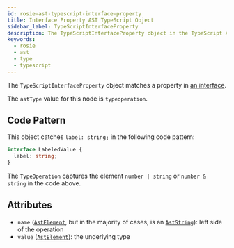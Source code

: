 ```yaml
---
id: rosie-ast-typescript-interface-property
title: Interface Property AST TypeScript Object
sidebar_label: TypeScriptInterfaceProperty
description: The TypeScriptInterfaceProperty object in the TypeScript AST
keywords:
  - rosie
  - ast
  - type
  - typescript
---
```


The `TypeScriptInterfaceProperty` object matches a property in [an interface](/docs/rosie/ast/typescript/rosie-ast-typescript-interface).

The `astType` value for this node is `typeoperation`.

## Code Pattern

This object catches `label: string;` in the following code pattern:

```typescript
interface LabeledValue {
  label: string;
}
```

The `TypeOperation` captures the element `number | string` or `number & string` in the code above.

## Attributes

- `name` ([`AstElement`](/docs/rosie/ast/common/rosie-ast-common-astelement), but in the majority of cases, is an [`AstString`](/docs/rosie/ast/common/rosie-ast-common-astelement)): left side of the operation
- `value` ([`AstElement`](/docs/rosie/ast/common/rosie-ast-common-astelement)): the underlying type
